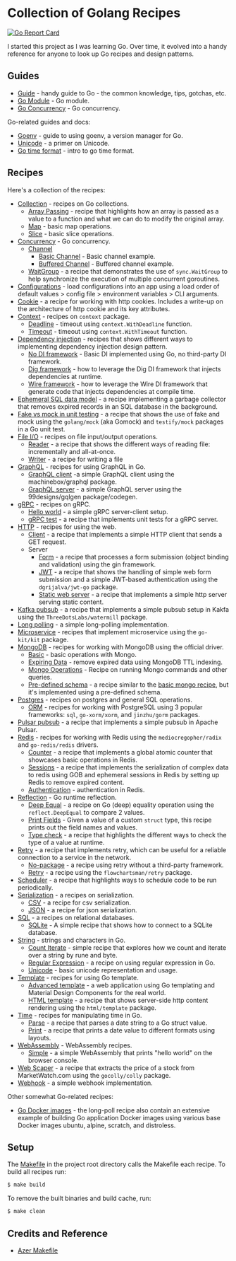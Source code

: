 # Collection of Golang Recipes

[![Go Report Card](https://goreportcard.com/badge/github.com/cybersamx/go-recipes)](https://goreportcard.com/report/github.com/cybersamx/go-recipes)

I started this project as I was learning Go. Over time, it evolved into a handy reference for anyone to look up Go recipes and design patterns.

## Guides

* [Guide](docs/guide.md) - handy guide to Go - the common knowledge, tips, gotchas, etc.
* [Go Module](docs/module.md) - Go module.
* [Go Concurrency](docs/concurrency.md) - Go concurrency.

Go-related guides and docs:

* [Goenv](docs/goenv.md) - guide to using goenv, a version manager for Go.
* [Unicode](docs/unicode.md) - a primer on Unicode.
* [Go time format](docs/time-format.md) - intro to go time format.

## Recipes

Here's a collection of the recipes:

* [Collection](collection) - recipes on Go collections.
  * [Array Passing](collection/array-passing) - recipe that highlights how an array is passed as a value to a function and what we can do to modify the original array.
  * [Map](collection/map) - basic map operations.
  * [Slice](collection/slice) - basic slice operations.
* [Concurrency](concurrency) - Go concurrency.
  * [Channel](concurrency/channel)
    * [Basic Channel](concurrency/channel/basic) - Basic channel example.
    * [Buffered Channel](concurrency/channel/buffered) - Buffered channel example.
  * [WaitGroup](concurrency/waitgroup) - a recipe that demonstrates the use of `sync.WaitGroup` to help synchronize the execution of multiple concurrent goroutines.
* [Configurations](config) - load configurations into an app using a load order of default values > config file > environment variables > CLI arguments.
* [Cookie](cookie) - a recipe for working with http cookies. Includes a write-up on the architecture of http cookie and its key attributes.
* [Context](context) - recipes on `context` package.
  * [Deadline](context/deadline) - timeout using `context.WithDeadline` function.
  * [Timeout](context/timeout) - timeout using `context.WithTimeout` function.
* [Dependency injection](di) - recipes that shows different ways to implementing dependency injection design pattern.
  * [No DI framework](no-framework) - Basic DI implemented using Go, no third-party DI framework.
  * [Dig framework](dig) - how to leverage the Dig DI framework that injects dependencies at runtime.
  * [Wire framework](wire) - how to leverage the Wire DI framework that generate code that injects dependencies at compile time.
* [Ephemeral SQL data model](ephemeral-sql-data) - a recipe implementing a garbage collector that removes expired records in an SQL database in the background.
* [Fake vs mock in unit testing](fake-mock) - a recipe that shows the use of fake and mock using the `golang/mock` (aka Gomock) and `testify/mock` packages in a Go unit test.
* [File I/O](io) - recipes on file input/output operations.
  * [Reader](reader) - a recipe that shows the different ways of reading file: incrementally and all-at-once.
  * [Writer](writer) - a recipe for writing a file
* [GraphQL](graphql) - recipes for using GraphQL in Go.
  * [GraphQL client](graphql/client) -a simple GraphQL client using the machinebox/graphql package.
  * [GraphQL server](graphql/server) - a simple GraphQL server using the 99designs/gqlgen package/codegen.
* [gRPC](grpc) - recipes on gRPC.
  * [Hello world](grpc/hello-world) - a simple gRPC server-client setup.
  * [gRPC test](grpc/test) - a recipe that implements unit tests for a gRPC server.
* [HTTP](http) - recipes for using the web.
  * [Client](client) - a recipe that implements a simple HTTP client that sends a GET request.
  * Server
    * [Form](http/server/form) - a recipe that processes a form submission (object binding and validation) using the gin framework.
    * [JWT](http/server/jwt) - a recipe that shows the handling of simple web form submission and a simple JWT-based authentication using the `dgrijalva/jwt-go` package.
    * [Static web server](http/server/static) - a recipe that implements a simple http server serving static content.
* [Kafka pubsub](kafka-pubsub) - a recipe that implements a simple pubsub setup in Kakfa using the `ThreeDotsLabs/watermill` package.
* [Long polling](long-poll) - a simple long-polling implementation.
* [Microservice](microservice) - recipes that implement microservice using the `go-kit/kit` package.
* [MongoDB](mongo) - recipes for working with MongoDB using the official driver.
  * [Basic](mongo/basic) - basic operations with Mongo.
  * [Expiring Data](mongo/expiring-data) - remove expired data using MongoDB TTL indexing.
  * [Mongo Operations](mongo-ops) - Recipe on running Mongo commands and other queries.
  * [Pre-defined schema](mongo/schema) - a recipe similar to the [basic mongo recipe](mongo/basic), but it's implemented using a pre-defined schema.
* [Postgres](postgres) - recipes on postgres and general SQL operations.
  * [ORM](postgres/orm-sql) - recipes for working with PostgreSQL using 3 popular frameworks: `sql`, `go-xorm/xorm`, and `jinzhu/gorm` packages.
* [Pulsar pubsub](pulsar-pubsub) - a recipe that implements a simple pubsub in Apache Pulsar.
* [Redis](redis) - recipes for working with Redis using the `mediocregopher/radix` and `go-redis/redis` drivers.
  * [Counter](redis/counter) - a recipe that implements a global atomic counter that showcases basic operations in Redis.
  * [Sessions](redis/sessions) - a recipe that implements the serialization of complex data to redis using GOB and ephemeral sessions in Redis by setting up Redis to remove expired content.
  * [Authentication](auth) - authentication in Redis.
* [Reflection](reflect) - Go runtime reflection.
  * [Deep Equal](reflect/equality) - a recipe on Go (deep) equality operation using the `reflect.DeepEqual` to compare 2 values.
  * [Print Fields](reflect/print-fields) - Given a value of a custom `struct` type, this recipe prints out the field names and values.
  * [Type check](reflect/typecheck) - a recipe that highlights the different ways to check the type of a value at runtime.
* [Retry](retry) - a recipe that implements retry, which can be useful for a reliable connection to a service in the network.
  * [No-package](retry/no-package) - a recipe using retry without a third-party framework.
  * [Retry](retry/retry) - a recipe using the `flowchartsman/retry` package.
* [Scheduler](scheduler) - a recipe that highlights ways to schedule code to be run periodically.
* [Serialization](serialization) - a recipes on serialization.
  * [CSV](serialization/csv) - a recipe for csv serialization.
  * [JSON](serialization/json) - a recipe for json serialization.
* [SQL](sql) - a recipes on relational databases.
  * [SQLite](sql/sqlite) - A simple recipe that shows how to connect to a SQLite database.
* [String](string) - strings and characters in Go.
  * [Count Iterate](string/count-iterate) - simple recipe that explores how we count and iterate over a string by rune and byte.
  * [Regular Expression](string/regexp) - a recipe on using regular expression in Go.
  * [Unicode](string/unicode) - basic unicode representation and usage.
* [Template](template) - recipes for using Go template.
  * [Advanced template](template/advanced) - a web application using Go templating and Material Design Components for the real world.
  * [HTML template](template/html) - a recipe that shows server-side http content rendering using the `html/template` package.
* [Time](time) - recipes for manipulating time in Go.
  * [Parse](time/parse) - a recipe that parses a date string to a Go struct value.
  * [Print](time/print) - a recipe that prints a date value to different formats using layouts.
* [WebAssembly](wasm) - WebAssembly recipes.
  * [Simple](wasm/simple) - a simple WebAssembly that prints "hello world" on the browser console.
* [Web Scaper](web-scraper) - a recipe that extracts the price of a stock from MarketWatch.com using the `gocolly/colly` package.
* [Webhook](webhook) - a simple webhook implementation.

Other somewhat Go-related recipes:

* [Go Docker images](long-poll) - the long-poll recipe also contain an extensive example of building Go application Docker images using various base Docker images ubuntu, alpine, scratch, and distroless.

## Setup

The [Makefile](Makefile) in the project root directory calls the Makefile each recipe. To build all recipes run:

```bash
$ make build
```

To remove the built binaries and build cache, run:

```bash
$ make clean
```

## Credits and Reference

* [Azer Makefile](https://github.com/azer/go-makefile-example/blob/master/Makefile)
